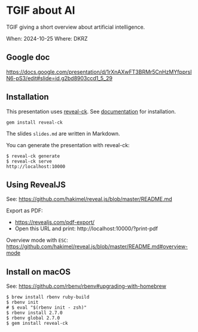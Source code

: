 # TGIF about AI

TGIF giving a short overview about artificial intelligence.

When: 2024-10-25
Where: DKRZ

## Google doc

https://docs.google.com/presentation/d/1rXnAXwFT3BRMr5CnHzMYfpprsIN6-pS3/edit#slide=id.g2bd8903ccd1_5_29


## Installation

This presentation uses [reveal-ck](http://jedcn.github.io/reveal-ck/).
See [documentation](http://jedcn.github.io/reveal-ck/installation/) for installation.

```
gem install reveal-ck
```

The slides `slides.md` are written in Markdown.

You can generate the presentation with reveal-ck:
```
$ reveal-ck generate
$ reveal-ck serve
http://localhost:10000
```

## Using RevealJS

See:
https://github.com/hakimel/reveal.js/blob/master/README.md

Export as PDF:
* https://revealjs.com/pdf-export/
* Open this URL and print: http://localhost:10000/?print-pdf


Overview mode with `ESC`:
https://github.com/hakimel/reveal.js/blob/master/README.md#overview-mode

## Install on macOS

See:
https://github.com/rbenv/rbenv#upgrading-with-homebrew

```
$ brew install rbenv ruby-build
$ rbenv init
# $ eval "$(rbenv init - zsh)"
$ rbenv install 2.7.0
$ rbenv global 2.7.0
$ gem install reveal-ck
```
